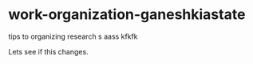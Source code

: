# work-organization-ganeshkiastate
tips to organizing research
s
aass
 kfkfk

Lets see if this changes.
